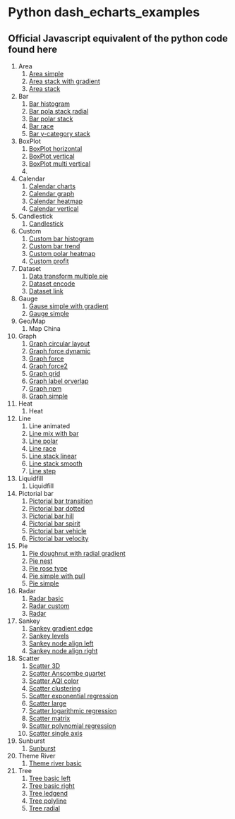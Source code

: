 # Python dash_echarts_examples

## Official Javascript equivalent of the python code found here
1. Area
    1. [Area simple](https://echarts.apache.org/examples/en/editor.html?c=area-simple)
    2. [Area stack with gradient](https://echarts.apache.org/examples/en/editor.html?c=area-stack-gradient)
    3. [Area stack](https://echarts.apache.org/examples/en/editor.html?c=area-stack)
2. Bar
    1. [Bar histogram](https://echarts.apache.org/examples/en/editor.html?c=bar-histogram)
    2. [Bar pola stack radial](https://echarts.apache.org/examples/en/editor.html?c=bar-polar-stack-radial)
    3. [Bar polar stack](https://echarts.apache.org/examples/en/editor.html?c=bar-polar-stack
)
    4. [Bar race](https://echarts.apache.org/examples/en/editor.html?c=bar-race)
    5. [Bar y-category stack](https://echarts.apache.org/examples/en/editor.html?c=bar-y-category-stack)
3. BoxPlot
    1. [BoxPlot horizontal](https://echarts.apache.org/examples/en/editor.html?c=boxplot-light-velocity2)
    2. [BoxPlot vertical](https://echarts.apache.org/examples/en/editor.html?c=boxplot-light-velocity)
    3. [BoxPlot multi vertical](https://echarts.apache.org/examples/en/editor.html?c=boxplot-multi)
    4. 
4. Calendar
    1. [Calendar charts](https://echarts.apache.org/examples/en/editor.html?c=calendar-charts)
    2. [Calendar graph](https://echarts.apache.org/examples/en/editor.html?c=calendar-graph)
    3. [Calendar heatmap](https://echarts.apache.org/examples/en/editor.html?c=calendar-heatmap)
    4. [Calendar vertical](https://echarts.apache.org/examples/en/editor.html?c=calendar-vertical)
5. Candlestick
    1. [Candlestick](https://echarts.apache.org/examples/en/editor.html?c=candlestick-sh)
6. Custom
    1. [Custom bar histogram](https://echarts.apache.org/examples/en/editor.html?c=bar-histogram)
    2. [Custom bar trend](https://echarts.apache.org/examples/en/editor.html?c=custom-bar-trend)
    3. [Custom polar heatmap](https://echarts.apache.org/examples/en/editor.html?c=custom-polar-heatmap)
    4. [Custom profit](https://echarts.apache.org/examples/en/editor.html?c=custom-profit)
7. Dataset
    1. [Data transform multiple pie](https://echarts.apache.org/examples/en/editor.html?c=data-transform-multiple-pie)
    2. [Dataset encode](https://echarts.apache.org/examples/en/editor.html?c=dataset-encode0)
    3. [Dataset link](https://echarts.apache.org/examples/en/editor.html?c=dataset-link)
8. Gauge
    1. [Gause simple with gradient](https://echarts.apache.org/examples/en/editor.html?c=gauge-simple)
    2. [Gauge simple](https://echarts.apache.org/examples/en/editor.html?c=gauge-simple)
9. Geo/Map
    1. Map China
10. Graph
    1. [Graph circular layout](https://echarts.apache.org/examples/en/editor.html?c=graph-circular-layout)
    2. [Graph force dynamic](https://echarts.apache.org/examples/en/editor.html?c=graph-force-dynamic)
    3. [Graph force](https://echarts.apache.org/examples/en/editor.html?c=graph-force)
    4. [Graph force2](https://echarts.apache.org/examples/en/editor.html?c=graph-force2)
    5. [Graph grid](https://echarts.apache.org/examples/en/editor.html?c=graph-grid)
    6. [Graph label orverlap](https://echarts.apache.org/examples/en/editor.html?c=graph-label-overlap)
    7. [Graph npm](https://echarts.apache.org/examples/en/editor.html?c=graph-npm)
    8. [Graph simple](https://echarts.apache.org/examples/en/editor.html?c=graph-simple)
11. Heat
    1. Heat
12. Line
    1. Line animated
    2. [Line mix with bar](https://echarts.apache.org/examples/en/editor.html?c=mix-line-bar)
    3. [Line polar](https://echarts.apache.org/examples/en/editor.html?c=line-polar2)
    4. [Line race](https://echarts.apache.org/examples/en/editor.html?c=line-race)
    5. [Line stack linear](https://echarts.apache.org/examples/en/editor.html?c=line-stack)
    6. [Line stack smooth](https://echarts.apache.org/examples/en/editor.html?c=line-stack)
    7. [Line step](https://echarts.apache.org/examples/en/editor.html?c=line-step)
13. Liquidfill
    1. Liquidfill
15. Pictorial bar
    1. [Pictorial bar transition](https://echarts.apache.org/examples/en/editor.html?c=pictorialBar-bar-transition)
    2. [Pictorial bar dotted](https://echarts.apache.org/examples/en/editor.html?c=pictorialBar-dotted)
    3. [Pictorial bar hill](https://echarts.apache.org/examples/en/editor.html?c=pictorialBar-hill)
    4. [Pictorial bar spirit](https://echarts.apache.org/examples/en/editor.html?c=pictorialBar-spirit)
    5. [Pictorial bar vehicle](https://echarts.apache.org/examples/en/editor.html?c=pictorialBar-vehicle)
    6. [Pictorial bar velocity](https://echarts.apache.org/examples/en/editor.html?c=pictorialBar-velocity)
16. Pie
    1. [Pie doughnut with radial gradient](https://echarts.apache.org/examples/en/editor.html?c=pie-doughnut)
    2. [Pie nest](https://echarts.apache.org/examples/en/editor.html?c=pie-nest)
    3. [Pie rose type](https://echarts.apache.org/examples/en/editor.html?c=pie-roseType)
    4. [Pie simple with pull](https://echarts.apache.org/examples/en/editor.html?c=pie-simple)
    5. [Pie simple](https://echarts.apache.org/examples/en/editor.html?c=pie-simple)
18. Radar
    1. [Radar basic](https://echarts.apache.org/examples/en/editor.html?c=radar)
    2. [Radar custom](https://echarts.apache.org/examples/en/editor.html?c=radar-custom)
    3. [Radar](https://echarts.apache.org/examples/en/editor.html?c=radar2)
20. Sankey
    1. [Sankey gradient edge](https://echarts.apache.org/examples/en/editor.html?c=sankey-energy)
    2. [Sankey levels](https://echarts.apache.org/examples/en/editor.html?c=sankey-levels)
    3. [Sankey node align left](https://echarts.apache.org/examples/en/editor.html?c=sankey-nodeAlign-right)
    4. [Sankey node align right](https://echarts.apache.org/examples/en/editor.html?c=sankey-nodeAlign-left)
22. Scatter
    1. [Scatter 3D](https://echarts.apache.org/examples/en/editor.html?c=scatter3D-dataset&gl=1)
    2. [Scatter Anscombe quartet](https://echarts.apache.org/examples/en/editor.html?c=scatter-anscombe-quartet)
    3. [Scatter AQI color](https://echarts.apache.org/examples/en/editor.html?c=scatter-aqi-color)
    4. [Scatter clustering](https://echarts.apache.org/examples/en/editor.html?c=scatter-clustering)
    5. [Scatter exponential regression](https://echarts.apache.org/examples/en/editor.html?c=scatter-exponential-regression)
    6. [Scatter large](https://echarts.apache.org/examples/en/editor.html?c=scatter-large)
    7. [Scatter logarithmic regression](https://echarts.apache.org/examples/en/editor.html?c=scatter-logarithmic-regression)
    8. [Scatter matrix](https://echarts.apache.org/examples/en/editor.html?c=scatter-matrix)
    9. [Scatter polynomial regression](https://echarts.apache.org/examples/en/editor.html?c=scatter-polynomial-regression)
    10. [Scatter single axis](https://echarts.apache.org/examples/en/editor.html?c=scatter-single-axis)
24. Sunburst
    1. [Sunburst](https://echarts.apache.org/examples/en/editor.html?c=sunburst-borderRadius)
26. Theme River
    1. [Theme river basic](https://echarts.apache.org/examples/en/editor.html?c=themeRiver-basic)
28. Tree
    1. [Tree basic left](https://echarts.apache.org/examples/en/editor.html?c=tree-basic-left)
    2. [Tree basic right](https://echarts.apache.org/examples/en/editor.html?c=tree-basic)
    3. [Tree ledgend](https://echarts.apache.org/examples/en/editor.html?c=tree-legend)
    4. [Tree polyline](https://echarts.apache.org/examples/en/editor.html?c=tree-polyline)
    5. [Tree radial](https://echarts.apache.org/examples/en/editor.html?c=tree-radial)
    
